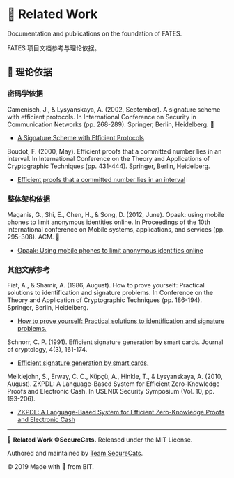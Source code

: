 # 📰 Related Work

Documentation and publications on the foundation of FATES.

FATES 项目文档参考与理论依据。

## 📑 理论依据

### 密码学依据

Camenisch, J., & Lysyanskaya, A. (2002, September). A signature scheme with efficient protocols. In International Conference on Security in Communication Networks (pp. 268-289). Springer, Berlin, Heidelberg. 🌟

- [A Signature Scheme with Efficient Protocols](https://groups.csail.mit.edu/cis/pubs/lysyanskaya/cl02b.pdf)

Boudot, F. (2000, May). Efficient proofs that a committed number lies in an interval. In International Conference on the Theory and Applications of Cryptographic Techniques (pp. 431-444). Springer, Berlin, Heidelberg.

- [Efficient proofs that a committed number lies in an interval](https://www.iacr.org/archive/eurocrypt2000/1807/18070437-new.pdf)

### 整体架构依据

Maganis, G., Shi, E., Chen, H., & Song, D. (2012, June). Opaak: using mobile phones to limit anonymous identities online. In Proceedings of the 10th international conference on Mobile systems, applications, and services (pp. 295-308). ACM. 🌟

- [Opaak: Using mobile phones to limit anonymous identities online](http://elaineshi.com/docs/opaak.pdf)

### 其他文献参考

Fiat, A., & Shamir, A. (1986, August). How to prove yourself: Practical solutions to identification and signature problems. In Conference on the Theory and Application of Cryptographic Techniques (pp. 186-194). Springer, Berlin, Heidelberg.

- [How to prove yourself: Practical solutions to identification and signature problems.](https://link.springer.com/content/pdf/10.1007%2F3-540-47721-7_12.pdf)

Schnorr, C. P. (1991). Efficient signature generation by smart cards. Journal of cryptology, 4(3), 161-174.

- [Efficient signature generation by smart cards.](https://www.researchgate.net/profile/Claus_Schnorr/publication/227088517_Efficient_signature_generation_by_smart_cards/links/0046353849579ce09c000000.pdf)

Meiklejohn, S., Erway, C. C., Küpçü, A., Hinkle, T., & Lysyanskaya, A. (2010, August). ZKPDL: A Language-Based System for Efficient Zero-Knowledge Proofs and Electronic Cash. In USENIX Security Symposium (Vol. 10, pp. 193-206).

- [ZKPDL: A Language-Based System for Efficient Zero-Knowledge Proofs
and Electronic Cash](https://smeiklej.com/files/usenix10.pdf)

---

📰 **Related Work ©SecureCats.** Released under the MIT License.

Authored and maintained by [Team SecureCats](https://github.com/SecureCats).

© 2019 Made with 🖤 from BIT.
